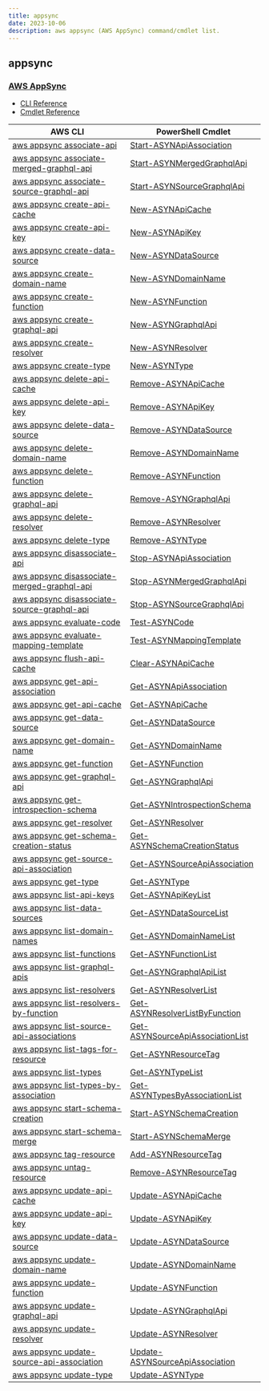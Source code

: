 ```yaml
---
title: appsync
date: 2023-10-06
description: aws appsync (AWS AppSync) command/cmdlet list.
---
```


## appsync

### [AWS AppSync](https://aws.amazon.com/appsync/)

* [CLI Reference](https://awscli.amazonaws.com/v2/documentation/api/latest/reference/appsync/index.html)
* [Cmdlet Reference](https://docs.aws.amazon.com/powershell/latest/reference/items/AWS_AppSync_cmdlets.html)

|AWS CLI|PowerShell Cmdlet|
|----|----|
|[aws appsync associate-api](https://awscli.amazonaws.com/v2/documentation/api/latest/reference/appsync/associate-api.html)|[Start-ASYNApiAssociation](https://docs.aws.amazon.com/powershell/latest/reference/items/Start-ASYNApiAssociation.html)|
|[aws appsync associate-merged-graphql-api](https://awscli.amazonaws.com/v2/documentation/api/latest/reference/appsync/associate-merged-graphql-api.html)|[Start-ASYNMergedGraphqlApi](https://docs.aws.amazon.com/powershell/latest/reference/items/Start-ASYNMergedGraphqlApi.html)|
|[aws appsync associate-source-graphql-api](https://awscli.amazonaws.com/v2/documentation/api/latest/reference/appsync/associate-source-graphql-api.html)|[Start-ASYNSourceGraphqlApi](https://docs.aws.amazon.com/powershell/latest/reference/items/Start-ASYNSourceGraphqlApi.html)|
|[aws appsync create-api-cache](https://awscli.amazonaws.com/v2/documentation/api/latest/reference/appsync/create-api-cache.html)|[New-ASYNApiCache](https://docs.aws.amazon.com/powershell/latest/reference/items/New-ASYNApiCache.html)|
|[aws appsync create-api-key](https://awscli.amazonaws.com/v2/documentation/api/latest/reference/appsync/create-api-key.html)|[New-ASYNApiKey](https://docs.aws.amazon.com/powershell/latest/reference/items/New-ASYNApiKey.html)|
|[aws appsync create-data-source](https://awscli.amazonaws.com/v2/documentation/api/latest/reference/appsync/create-data-source.html)|[New-ASYNDataSource](https://docs.aws.amazon.com/powershell/latest/reference/items/New-ASYNDataSource.html)|
|[aws appsync create-domain-name](https://awscli.amazonaws.com/v2/documentation/api/latest/reference/appsync/create-domain-name.html)|[New-ASYNDomainName](https://docs.aws.amazon.com/powershell/latest/reference/items/New-ASYNDomainName.html)|
|[aws appsync create-function](https://awscli.amazonaws.com/v2/documentation/api/latest/reference/appsync/create-function.html)|[New-ASYNFunction](https://docs.aws.amazon.com/powershell/latest/reference/items/New-ASYNFunction.html)|
|[aws appsync create-graphql-api](https://awscli.amazonaws.com/v2/documentation/api/latest/reference/appsync/create-graphql-api.html)|[New-ASYNGraphqlApi](https://docs.aws.amazon.com/powershell/latest/reference/items/New-ASYNGraphqlApi.html)|
|[aws appsync create-resolver](https://awscli.amazonaws.com/v2/documentation/api/latest/reference/appsync/create-resolver.html)|[New-ASYNResolver](https://docs.aws.amazon.com/powershell/latest/reference/items/New-ASYNResolver.html)|
|[aws appsync create-type](https://awscli.amazonaws.com/v2/documentation/api/latest/reference/appsync/create-type.html)|[New-ASYNType](https://docs.aws.amazon.com/powershell/latest/reference/items/New-ASYNType.html)|
|[aws appsync delete-api-cache](https://awscli.amazonaws.com/v2/documentation/api/latest/reference/appsync/delete-api-cache.html)|[Remove-ASYNApiCache](https://docs.aws.amazon.com/powershell/latest/reference/items/Remove-ASYNApiCache.html)|
|[aws appsync delete-api-key](https://awscli.amazonaws.com/v2/documentation/api/latest/reference/appsync/delete-api-key.html)|[Remove-ASYNApiKey](https://docs.aws.amazon.com/powershell/latest/reference/items/Remove-ASYNApiKey.html)|
|[aws appsync delete-data-source](https://awscli.amazonaws.com/v2/documentation/api/latest/reference/appsync/delete-data-source.html)|[Remove-ASYNDataSource](https://docs.aws.amazon.com/powershell/latest/reference/items/Remove-ASYNDataSource.html)|
|[aws appsync delete-domain-name](https://awscli.amazonaws.com/v2/documentation/api/latest/reference/appsync/delete-domain-name.html)|[Remove-ASYNDomainName](https://docs.aws.amazon.com/powershell/latest/reference/items/Remove-ASYNDomainName.html)|
|[aws appsync delete-function](https://awscli.amazonaws.com/v2/documentation/api/latest/reference/appsync/delete-function.html)|[Remove-ASYNFunction](https://docs.aws.amazon.com/powershell/latest/reference/items/Remove-ASYNFunction.html)|
|[aws appsync delete-graphql-api](https://awscli.amazonaws.com/v2/documentation/api/latest/reference/appsync/delete-graphql-api.html)|[Remove-ASYNGraphqlApi](https://docs.aws.amazon.com/powershell/latest/reference/items/Remove-ASYNGraphqlApi.html)|
|[aws appsync delete-resolver](https://awscli.amazonaws.com/v2/documentation/api/latest/reference/appsync/delete-resolver.html)|[Remove-ASYNResolver](https://docs.aws.amazon.com/powershell/latest/reference/items/Remove-ASYNResolver.html)|
|[aws appsync delete-type](https://awscli.amazonaws.com/v2/documentation/api/latest/reference/appsync/delete-type.html)|[Remove-ASYNType](https://docs.aws.amazon.com/powershell/latest/reference/items/Remove-ASYNType.html)|
|[aws appsync disassociate-api](https://awscli.amazonaws.com/v2/documentation/api/latest/reference/appsync/disassociate-api.html)|[Stop-ASYNApiAssociation](https://docs.aws.amazon.com/powershell/latest/reference/items/Stop-ASYNApiAssociation.html)|
|[aws appsync disassociate-merged-graphql-api](https://awscli.amazonaws.com/v2/documentation/api/latest/reference/appsync/disassociate-merged-graphql-api.html)|[Stop-ASYNMergedGraphqlApi](https://docs.aws.amazon.com/powershell/latest/reference/items/Stop-ASYNMergedGraphqlApi.html)|
|[aws appsync disassociate-source-graphql-api](https://awscli.amazonaws.com/v2/documentation/api/latest/reference/appsync/disassociate-source-graphql-api.html)|[Stop-ASYNSourceGraphqlApi](https://docs.aws.amazon.com/powershell/latest/reference/items/Stop-ASYNSourceGraphqlApi.html)|
|[aws appsync evaluate-code](https://awscli.amazonaws.com/v2/documentation/api/latest/reference/appsync/evaluate-code.html)|[Test-ASYNCode](https://docs.aws.amazon.com/powershell/latest/reference/items/Test-ASYNCode.html)|
|[aws appsync evaluate-mapping-template](https://awscli.amazonaws.com/v2/documentation/api/latest/reference/appsync/evaluate-mapping-template.html)|[Test-ASYNMappingTemplate](https://docs.aws.amazon.com/powershell/latest/reference/items/Test-ASYNMappingTemplate.html)|
|[aws appsync flush-api-cache](https://awscli.amazonaws.com/v2/documentation/api/latest/reference/appsync/flush-api-cache.html)|[Clear-ASYNApiCache](https://docs.aws.amazon.com/powershell/latest/reference/items/Clear-ASYNApiCache.html)|
|[aws appsync get-api-association](https://awscli.amazonaws.com/v2/documentation/api/latest/reference/appsync/get-api-association.html)|[Get-ASYNApiAssociation](https://docs.aws.amazon.com/powershell/latest/reference/items/Get-ASYNApiAssociation.html)|
|[aws appsync get-api-cache](https://awscli.amazonaws.com/v2/documentation/api/latest/reference/appsync/get-api-cache.html)|[Get-ASYNApiCache](https://docs.aws.amazon.com/powershell/latest/reference/items/Get-ASYNApiCache.html)|
|[aws appsync get-data-source](https://awscli.amazonaws.com/v2/documentation/api/latest/reference/appsync/get-data-source.html)|[Get-ASYNDataSource](https://docs.aws.amazon.com/powershell/latest/reference/items/Get-ASYNDataSource.html)|
|[aws appsync get-domain-name](https://awscli.amazonaws.com/v2/documentation/api/latest/reference/appsync/get-domain-name.html)|[Get-ASYNDomainName](https://docs.aws.amazon.com/powershell/latest/reference/items/Get-ASYNDomainName.html)|
|[aws appsync get-function](https://awscli.amazonaws.com/v2/documentation/api/latest/reference/appsync/get-function.html)|[Get-ASYNFunction](https://docs.aws.amazon.com/powershell/latest/reference/items/Get-ASYNFunction.html)|
|[aws appsync get-graphql-api](https://awscli.amazonaws.com/v2/documentation/api/latest/reference/appsync/get-graphql-api.html)|[Get-ASYNGraphqlApi](https://docs.aws.amazon.com/powershell/latest/reference/items/Get-ASYNGraphqlApi.html)|
|[aws appsync get-introspection-schema](https://awscli.amazonaws.com/v2/documentation/api/latest/reference/appsync/get-introspection-schema.html)|[Get-ASYNIntrospectionSchema](https://docs.aws.amazon.com/powershell/latest/reference/items/Get-ASYNIntrospectionSchema.html)|
|[aws appsync get-resolver](https://awscli.amazonaws.com/v2/documentation/api/latest/reference/appsync/get-resolver.html)|[Get-ASYNResolver](https://docs.aws.amazon.com/powershell/latest/reference/items/Get-ASYNResolver.html)|
|[aws appsync get-schema-creation-status](https://awscli.amazonaws.com/v2/documentation/api/latest/reference/appsync/get-schema-creation-status.html)|[Get-ASYNSchemaCreationStatus](https://docs.aws.amazon.com/powershell/latest/reference/items/Get-ASYNSchemaCreationStatus.html)|
|[aws appsync get-source-api-association](https://awscli.amazonaws.com/v2/documentation/api/latest/reference/appsync/get-source-api-association.html)|[Get-ASYNSourceApiAssociation](https://docs.aws.amazon.com/powershell/latest/reference/items/Get-ASYNSourceApiAssociation.html)|
|[aws appsync get-type](https://awscli.amazonaws.com/v2/documentation/api/latest/reference/appsync/get-type.html)|[Get-ASYNType](https://docs.aws.amazon.com/powershell/latest/reference/items/Get-ASYNType.html)|
|[aws appsync list-api-keys](https://awscli.amazonaws.com/v2/documentation/api/latest/reference/appsync/list-api-keys.html)|[Get-ASYNApiKeyList](https://docs.aws.amazon.com/powershell/latest/reference/items/Get-ASYNApiKeyList.html)|
|[aws appsync list-data-sources](https://awscli.amazonaws.com/v2/documentation/api/latest/reference/appsync/list-data-sources.html)|[Get-ASYNDataSourceList](https://docs.aws.amazon.com/powershell/latest/reference/items/Get-ASYNDataSourceList.html)|
|[aws appsync list-domain-names](https://awscli.amazonaws.com/v2/documentation/api/latest/reference/appsync/list-domain-names.html)|[Get-ASYNDomainNameList](https://docs.aws.amazon.com/powershell/latest/reference/items/Get-ASYNDomainNameList.html)|
|[aws appsync list-functions](https://awscli.amazonaws.com/v2/documentation/api/latest/reference/appsync/list-functions.html)|[Get-ASYNFunctionList](https://docs.aws.amazon.com/powershell/latest/reference/items/Get-ASYNFunctionList.html)|
|[aws appsync list-graphql-apis](https://awscli.amazonaws.com/v2/documentation/api/latest/reference/appsync/list-graphql-apis.html)|[Get-ASYNGraphqlApiList](https://docs.aws.amazon.com/powershell/latest/reference/items/Get-ASYNGraphqlApiList.html)|
|[aws appsync list-resolvers](https://awscli.amazonaws.com/v2/documentation/api/latest/reference/appsync/list-resolvers.html)|[Get-ASYNResolverList](https://docs.aws.amazon.com/powershell/latest/reference/items/Get-ASYNResolverList.html)|
|[aws appsync list-resolvers-by-function](https://awscli.amazonaws.com/v2/documentation/api/latest/reference/appsync/list-resolvers-by-function.html)|[Get-ASYNResolverListByFunction](https://docs.aws.amazon.com/powershell/latest/reference/items/Get-ASYNResolverListByFunction.html)|
|[aws appsync list-source-api-associations](https://awscli.amazonaws.com/v2/documentation/api/latest/reference/appsync/list-source-api-associations.html)|[Get-ASYNSourceApiAssociationList](https://docs.aws.amazon.com/powershell/latest/reference/items/Get-ASYNSourceApiAssociationList.html)|
|[aws appsync list-tags-for-resource](https://awscli.amazonaws.com/v2/documentation/api/latest/reference/appsync/list-tags-for-resource.html)|[Get-ASYNResourceTag](https://docs.aws.amazon.com/powershell/latest/reference/items/Get-ASYNResourceTag.html)|
|[aws appsync list-types](https://awscli.amazonaws.com/v2/documentation/api/latest/reference/appsync/list-types.html)|[Get-ASYNTypeList](https://docs.aws.amazon.com/powershell/latest/reference/items/Get-ASYNTypeList.html)|
|[aws appsync list-types-by-association](https://awscli.amazonaws.com/v2/documentation/api/latest/reference/appsync/list-types-by-association.html)|[Get-ASYNTypesByAssociationList](https://docs.aws.amazon.com/powershell/latest/reference/items/Get-ASYNTypesByAssociationList.html)|
|[aws appsync start-schema-creation](https://awscli.amazonaws.com/v2/documentation/api/latest/reference/appsync/start-schema-creation.html)|[Start-ASYNSchemaCreation](https://docs.aws.amazon.com/powershell/latest/reference/items/Start-ASYNSchemaCreation.html)|
|[aws appsync start-schema-merge](https://awscli.amazonaws.com/v2/documentation/api/latest/reference/appsync/start-schema-merge.html)|[Start-ASYNSchemaMerge](https://docs.aws.amazon.com/powershell/latest/reference/items/Start-ASYNSchemaMerge.html)|
|[aws appsync tag-resource](https://awscli.amazonaws.com/v2/documentation/api/latest/reference/appsync/tag-resource.html)|[Add-ASYNResourceTag](https://docs.aws.amazon.com/powershell/latest/reference/items/Add-ASYNResourceTag.html)|
|[aws appsync untag-resource](https://awscli.amazonaws.com/v2/documentation/api/latest/reference/appsync/untag-resource.html)|[Remove-ASYNResourceTag](https://docs.aws.amazon.com/powershell/latest/reference/items/Remove-ASYNResourceTag.html)|
|[aws appsync update-api-cache](https://awscli.amazonaws.com/v2/documentation/api/latest/reference/appsync/update-api-cache.html)|[Update-ASYNApiCache](https://docs.aws.amazon.com/powershell/latest/reference/items/Update-ASYNApiCache.html)|
|[aws appsync update-api-key](https://awscli.amazonaws.com/v2/documentation/api/latest/reference/appsync/update-api-key.html)|[Update-ASYNApiKey](https://docs.aws.amazon.com/powershell/latest/reference/items/Update-ASYNApiKey.html)|
|[aws appsync update-data-source](https://awscli.amazonaws.com/v2/documentation/api/latest/reference/appsync/update-data-source.html)|[Update-ASYNDataSource](https://docs.aws.amazon.com/powershell/latest/reference/items/Update-ASYNDataSource.html)|
|[aws appsync update-domain-name](https://awscli.amazonaws.com/v2/documentation/api/latest/reference/appsync/update-domain-name.html)|[Update-ASYNDomainName](https://docs.aws.amazon.com/powershell/latest/reference/items/Update-ASYNDomainName.html)|
|[aws appsync update-function](https://awscli.amazonaws.com/v2/documentation/api/latest/reference/appsync/update-function.html)|[Update-ASYNFunction](https://docs.aws.amazon.com/powershell/latest/reference/items/Update-ASYNFunction.html)|
|[aws appsync update-graphql-api](https://awscli.amazonaws.com/v2/documentation/api/latest/reference/appsync/update-graphql-api.html)|[Update-ASYNGraphqlApi](https://docs.aws.amazon.com/powershell/latest/reference/items/Update-ASYNGraphqlApi.html)|
|[aws appsync update-resolver](https://awscli.amazonaws.com/v2/documentation/api/latest/reference/appsync/update-resolver.html)|[Update-ASYNResolver](https://docs.aws.amazon.com/powershell/latest/reference/items/Update-ASYNResolver.html)|
|[aws appsync update-source-api-association](https://awscli.amazonaws.com/v2/documentation/api/latest/reference/appsync/update-source-api-association.html)|[Update-ASYNSourceApiAssociation](https://docs.aws.amazon.com/powershell/latest/reference/items/Update-ASYNSourceApiAssociation.html)|
|[aws appsync update-type](https://awscli.amazonaws.com/v2/documentation/api/latest/reference/appsync/update-type.html)|[Update-ASYNType](https://docs.aws.amazon.com/powershell/latest/reference/items/Update-ASYNType.html)|

